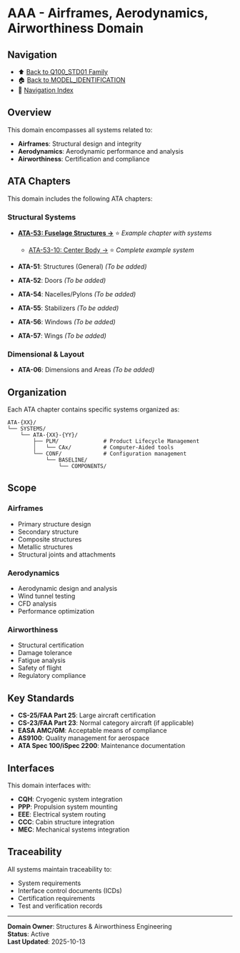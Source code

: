 # AAA - Airframes, Aerodynamics, Airworthiness Domain

## Navigation

- ⬆️ [Back to Q100_STD01 Family](../../README.md)
- 🏠 [Back to MODEL_IDENTIFICATION](../../../../../../../README.md)
- 🧭 [Navigation Index](../../../../../../../NAVIGATION_INDEX.md)

## Overview

This domain encompasses all systems related to:
- **Airframes**: Structural design and integrity
- **Aerodynamics**: Aerodynamic performance and analysis
- **Airworthiness**: Certification and compliance

## ATA Chapters

This domain includes the following ATA chapters:

### Structural Systems
- **[ATA-53: Fuselage Structures →](./ATA-53/README.md)** ⭐ *Example chapter with systems*
  - [ATA-53-10: Center Body →](./ATA-53/SYSTEMS/ATA-53-10/README.md) ⭐ *Complete example system*
  
- **ATA-51**: Structures (General) *(To be added)*
- **ATA-52**: Doors *(To be added)*
- **ATA-54**: Nacelles/Pylons *(To be added)*
- **ATA-55**: Stabilizers *(To be added)*
- **ATA-56**: Windows *(To be added)*
- **ATA-57**: Wings *(To be added)*

### Dimensional & Layout
- **ATA-06**: Dimensions and Areas *(To be added)*

## Organization

Each ATA chapter contains specific systems organized as:

```
ATA-{XX}/
└── SYSTEMS/
    └── ATA-{XX}-{YY}/
        ├── PLM/              # Product Lifecycle Management
        │   └── CAx/          # Computer-Aided tools
        └── CONF/             # Configuration management
            └── BASELINE/
                └── COMPONENTS/
```

## Scope

### Airframes
- Primary structure design
- Secondary structure
- Composite structures
- Metallic structures
- Structural joints and attachments

### Aerodynamics
- Aerodynamic design and analysis
- Wind tunnel testing
- CFD analysis
- Performance optimization

### Airworthiness
- Structural certification
- Damage tolerance
- Fatigue analysis
- Safety of flight
- Regulatory compliance

## Key Standards

- **CS-25/FAA Part 25**: Large aircraft certification
- **CS-23/FAA Part 23**: Normal category aircraft (if applicable)
- **EASA AMC/GM**: Acceptable means of compliance
- **AS9100**: Quality management for aerospace
- **ATA Spec 100/iSpec 2200**: Maintenance documentation

## Interfaces

This domain interfaces with:
- **CQH**: Cryogenic system integration
- **PPP**: Propulsion system mounting
- **EEE**: Electrical system routing
- **CCC**: Cabin structure integration
- **MEC**: Mechanical systems integration

## Traceability

All systems maintain traceability to:
- System requirements
- Interface control documents (ICDs)
- Certification requirements
- Test and verification records

---

**Domain Owner**: Structures & Airworthiness Engineering  
**Status**: Active  
**Last Updated**: 2025-10-13
